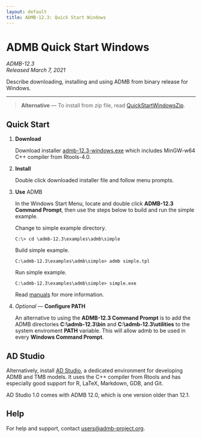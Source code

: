 ```yaml
---
layout: default
title: ADMB-12.3: Quick Start Windows
---
```


# ADMB Quick Start Windows

*ADMB-12.3*  
*Released March 7, 2021*

Describe downloading, installing and using ADMB from binary release for Windows.

---

> **Alternative** &mdash; To install from zip file, read [QuickStartWindowsZip](QuickStartWindowsZip.html).

Quick Start
-----------

1. **Download**

   Download installer [admb-12.3-windows.exe](https://github.com/admb-project/admb/releases/download/admb-12.3/admb-12.3-windows.exe) which includes MinGW-w64 C++ compiler from Rtools-4.0.

2. **Install**

   Double click downloaded installer file and follow menu prompts.

3. **Use** ADMB

   In the Windows Start Menu, locate and double click **ADMB-12.3 Command Prompt**, then use the steps below to build and run the simple example.

   Change to simple example directory.

   ```
   C:\> cd \admb-12.3\examples\admb\simple
   ```

   Build simple example.

   ```
   C:\admb-12.3\examples\admb\simple> admb simple.tpl
   ```

   Run simple example.

   ```
   C:\admb-12.3\examples\admb\simple> simple.exe
   ```

   Read [manuals](http://www.admb-project.org/docs/manuals/) for more information.

4. _Optional_ &mdash; **Configure PATH**

   An alternative to using the **ADMB-12.3 Command Prompt** is to add the ADMB directories **C:\admb-12.3\bin** and **C:\admb-12.3\utilities** to the system enviroment **PATH** variable.  This will allow admb to be used in every **Windows Command Prompt**.

AD Studio
---------

Alternatively, install [AD Studio](https://github.com/admb-project/adstudio), a
dedicated environment for developing ADMB and TMB models. It uses the C++
compiler from Rtools and has especially good support for R, LaTeX, Markdown,
GDB, and Git.

AD Studio 1.0 comes with ADMB 12.0, which is one version older than 12.1.

Help
----

For help and support, contact <users@admb-project.org>.
